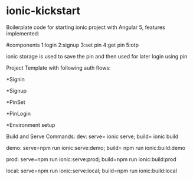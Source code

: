 # ionic-kickstart
Boilerplate code for starting ionic project with Angular 5,
features implemented:

#components
1:login
2:signup
3:set pin
4:get pin
5:otp

ionic storage is used to save the pin and then used for later login using pin

Project Template with following auth flows:

*Signin

*Signup

*PinSet

*PinLogin

*Environment setup


Build and Serve Commands:
dev: 
serve= ionic serve;
build= ionic build

demo:
serve=npm run ionic:serve:demo;
build= npm run ionic:build:demo

prod:
serve=npm run ionic:serve:prod;
build=npm run ionic:build:prod

local:
serve=npm run ionic:serve:local;
build=npm run ionic:build:local
